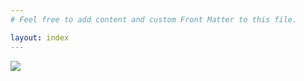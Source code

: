 ```yaml
---
# Feel free to add content and custom Front Matter to this file.

layout: index
---
```


<div class="flex justify-center h-screen items-center flex-col">
  <img src="/images/logo_with_text.png" class="mx-20 lg:max-w-screen-md max-h-40"/>
</div>
